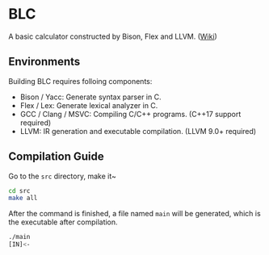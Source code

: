 # BLC

A basic calculator constructed by Bison, Flex and LLVM. ([Wiki](https://github.com/ctrysbita/BLC/wiki))

## Environments

Building BLC requires folloing components:

- Bison / Yacc: Generate syntax parser in C.
- Flex / Lex: Generate lexical analyzer in C.
- GCC / Clang / MSVC: Compiling C/C++ programs. (C++17 support required)
- LLVM: IR generation and executable compilation. (LLVM 9.0+ required)

## Compilation Guide

Go to the `src` directory, make it~

```bash
cd src
make all
```

After the command is finished, a file named `main` will be generated, which is the executable after compilation.

```bash
./main
[IN]<-
```
